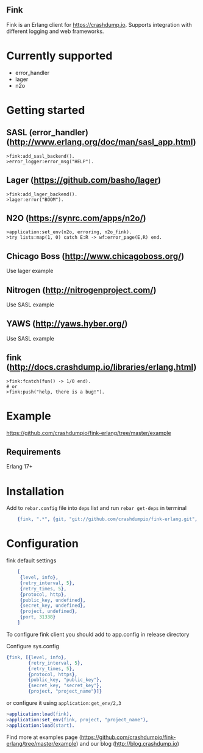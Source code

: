 Fink
----

Fink is an Erlang client for https://crashdump.io. Supports integration with different logging and web frameworks.

Currently supported
===================

* error_handler
* lager
* n2o

Getting started
===============

SASL (error_handler) (http://www.erlang.org/doc/man/sasl_app.html)
---

```
>fink:add_sasl_backend().
>error_logger:error_msg("HELP").

```

Lager (https://github.com/basho/lager)
---

```
>fink:add_lager_backend().
>lager:error("BOOM").
```

N2O (https://synrc.com/apps/n2o/)
---

```
>application:set_env(n2o, erroring, n2o_fink).
>try lists:map(1, 0) catch E:R -> wf:error_page(E,R) end.
```

Chicago Boss (http://www.chicagoboss.org/)
---

Use lager example


Nitrogen (http://nitrogenproject.com/)
---

Use SASL example

YAWS (http://yaws.hyber.org/)
---

Use SASL example

fink (http://docs.crashdump.io/libraries/erlang.html)
----

```
>fink:fcatch(fun() -> 1/0 end).
# or
>fink:push("help, there is a bug!").
```

Example
=======

https://github.com/crashdumpio/fink-erlang/tree/master/example


Requirements
------------

Erlang 17+


Installation
============


Add to `rebar.config` file into `deps` list and run `rebar get-deps` in terminal

```erlang
    {fink, ".*", {git, "git://github.com/crashdumpio/fink-erlang.git", "HEAD"}}
```

Configuration
=============

fink default settings

```erlang
    [
     {level, info},
     {retry_interval, 5},
     {retry_times, 5},
     {protocol, http},
     {public_key, undefined},
     {secret_key, undefined},
     {project, undefined},
     {port, 31338}
    ]
```

To configure fink client you should add to app.config in release directory

Configure sys.config

```erlang
{fink, [{level, info},
        {retry_interval, 5},
        {retry_times, 5},
        {protocol, https},
        {public_key, "public_key"},
        {secret_key, "secret_key"},
        {project, "project_name"}]}
```

or configure it using `application:get_env/2,3`

```erlang
>application:load(fink),
>application:set_env(fink, project, "project_name"),
>application:load(start).
```

Find more at examples page (https://github.com/crashdumpio/fink-erlang/tree/master/example)
and our blog (http://blog.crashdump.io)
